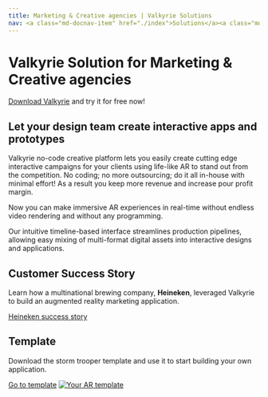 ```yaml
---
title: Marketing & Creative agencies | Valkyrie Solutions
nav: <a class="md-docnav-item" href="./index">Solutions</a><a class="md-docnav-item" href="">Marketing &amp; Creative agencies</a>
---
```


# Valkyrie Solution for Marketing & Creative agencies

[Download Valkyrie](/vlk/downloads) and try it for free now!

## Let your design team create interactive apps and prototypes

Valkyrie no-code creative platform lets you easily create cutting edge interactive campaigns for your clients using life-like AR to stand out from the competition. No coding; no more outsourcing; do it all in-house with minimal effort! As a result you keep more revenue and increase pour profit margin.

Now you can make immersive AR experiences in real-time without endless video rendering and without any programming.

Our intuitive timeline-based interface streamlines production pipelines, allowing easy mixing of multi-format digital assets into interactive designs and applications.

## Customer Success Story
Learn how a multinational brewing company, **Heineken**, leveraged Valkyrie to build an augmented reality marketing application.

[Heineken success story](/customer/heineken)

## Template
Download the storm trooper template and use it to start building your own application.

<a class="btn btn-primary" href="/md/docs/VlkSamples/ar-storm-trooper">Go to template</a>
<a href="/md/docs/VlkSamples/ar-storm-trooper"><img src= "https://cdn2.talansoft.com/ftp/img/www/Marketing-and-Creative-Agencies.jpg" alt="Your AR template" /></a>
